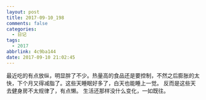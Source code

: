 ```yaml
---
layout: post
title: 2017-09-10_198
comments: false
categories:
  - 日记
tags:
  - 2017
abbrlink: 4c9ba144
date: 2017-09-10 21:02:45
---
```


  最近吃的有点放纵，明显胖了不少。热量高的食品还是要控制，不然之后膨胀的太快，下个月又得减脂了。这些天睡眠好多了，白天也能睡上一觉。
  反而是这些天去健身房不太规律了，有点懒。
  生活还那样没什么变化，一如既往。
